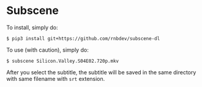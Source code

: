 Subscene
========

To install, simply do:

```
$ pip3 install git+https://github.com/rnbdev/subscene-dl
```

To use (with caution), simply do:

```
$ subscene Silicon.Valley.S04E02.720p.mkv
```

After you select the subtitle, the subtitle will be saved in the same directory with same filename with `srt` extension.
